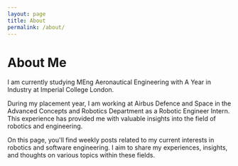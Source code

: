 ```yaml
---
layout: page
title: About
permalink: /about/
---
```


<h1>About Me</h1>

<p>I am currently studying MEng Aeronautical Engineering with A Year in Industry at Imperial College London.</p>

<p>During my placement year, I am working at Airbus Defence and Space in the Advanced Concepts and Robotics Department as a Robotic Engineer Intern. This experience has provided me with valuable insights into the field of robotics and engineering.</p>

<p>On this page, you'll find weekly posts related to my current interests in robotics and software engineering. I aim to share my experiences, insights, and thoughts on various topics within these fields.</p>
